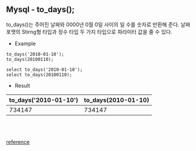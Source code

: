 ## Mysql - to_days();

to_days()는 주어진 날짜와 0000년 0월 0일 사이의 일 수를 숫자로 반환해 준다.
날짜 포맷의 Stirng형 타입과 정수 타입
두 가지 타입으로 파라미터 값을 줄 수 있다.

* Example
```
to_days('2010-01-10');
to_days(20100110);
```
```
select to_days('2010-01-10');
select to_days(20100110);
```

* Result

to_days('2010-01-10')|to_days(2010-01-10)
-|-
734147|734147
<br><br>

[reference](https://www.w3resource.com/mysql/date-and-time-functions/mysql-to_days-function.php)